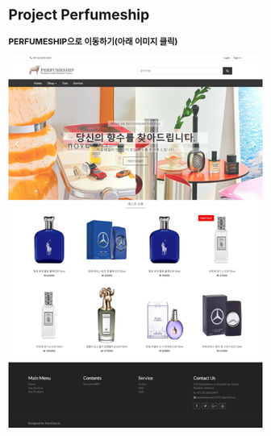 # Project Perfumeship
### PERFUMESHIP으로 이동하기(아래 이미지 클릭)
[![홈화면 이미지](https://github.com/Sehyun-Park/Project/blob/master/images/%ED%99%88%ED%99%94%EB%A9%B4.jpeg)](http://itwillbs14.cafe24.com/PERFUMESHIP/)

